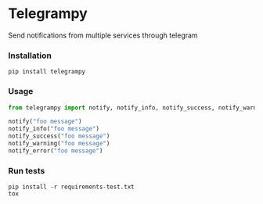 # Telegrampy
Send notifications from multiple services through telegram

### Installation
```
pip install telegrampy
```

### Usage

```py
from telegrampy import notify, notify_info, notify_success, notify_warning, notify_error

notify("foo message")
notify_info("foo message")
notify_success("foo message")
notify_warning("foo message")
notify_error("foo message")
```

### Run tests
```
pip install -r requirements-test.txt
tox
```
